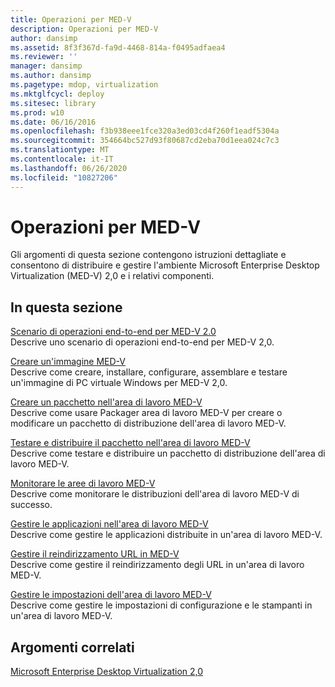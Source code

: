 ```yaml
---
title: Operazioni per MED-V
description: Operazioni per MED-V
author: dansimp
ms.assetid: 8f3f367d-fa9d-4468-814a-f0495adfaea4
ms.reviewer: ''
manager: dansimp
ms.author: dansimp
ms.pagetype: mdop, virtualization
ms.mktglfcycl: deploy
ms.sitesec: library
ms.prod: w10
ms.date: 06/16/2016
ms.openlocfilehash: f3b938eee1fce320a3ed03cd4f260f1eadf5304a
ms.sourcegitcommit: 354664bc527d93f80687cd2eba70d1eea024c7c3
ms.translationtype: MT
ms.contentlocale: it-IT
ms.lasthandoff: 06/26/2020
ms.locfileid: "10827206"
---
```

# Operazioni per MED-V


Gli argomenti di questa sezione contengono istruzioni dettagliate e consentono di distribuire e gestire l'ambiente Microsoft Enterprise Desktop Virtualization (MED-V) 2,0 e i relativi componenti.

## In questa sezione


<a href="" id="end-to-end-operations-scenario-for-med-v-2-0"></a>[Scenario di operazioni end-to-end per MED-V 2.0](end-to-end-operations-scenario-for-med-v-20.md)  
Descrive uno scenario di operazioni end-to-end per MED-V 2,0.

<a href="" id="prepare-a-med-v-image"></a>[Creare un'immagine MED-V](prepare-a-med-v-image.md)  
Descrive come creare, installare, configurare, assemblare e testare un'immagine di PC virtuale Windows per MED-V 2,0.

<a href="" id="create-a-med-v-workspace-package"></a>[Creare un pacchetto nell'area di lavoro MED-V](create-a-med-v-workspace-package.md)  
Descrive come usare Packager area di lavoro MED-V per creare o modificare un pacchetto di distribuzione dell'area di lavoro MED-V.

<a href="" id="test-and-deploy-the-med-v-workspace-package"></a>[Testare e distribuire il pacchetto nell'area di lavoro MED-V](test-and-deploy-the-med-v-workspace-package.md)  
Descrive come testare e distribuire un pacchetto di distribuzione dell'area di lavoro MED-V.

<a href="" id="monitor-med-v-workspaces"></a>[Monitorare le aree di lavoro MED-V](monitor-med-v-workspaces.md)  
Descrive come monitorare le distribuzioni dell'area di lavoro MED-V di successo.

<a href="" id="manage-med-v-workspace-applications"></a>[Gestire le applicazioni nell'area di lavoro MED-V](manage-med-v-workspace-applications.md)  
Descrive come gestire le applicazioni distribuite in un'area di lavoro MED-V.

<a href="" id="manage-med-v-url-redirection"></a>[Gestire il reindirizzamento URL in MED-V](manage-med-v-url-redirection.md)  
Descrive come gestire il reindirizzamento degli URL in un'area di lavoro MED-V.

<a href="" id="manage-med-v-workspace-settings"></a>[Gestire le impostazioni dell'area di lavoro MED-V](manage-med-v-workspace-settings.md)  
Descrive come gestire le impostazioni di configurazione e le stampanti in un'area di lavoro MED-V.

## Argomenti correlati


[Microsoft Enterprise Desktop Virtualization 2,0](index.md)

 

 





